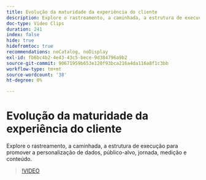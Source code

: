 ```yaml
---
title: Evolução da maturidade da experiência do cliente
description: Explore o rastreamento, a caminhada, a estrutura de execução para promover a personalização de dados, público-alvo, jornada, medição e conteúdo.
doc-type: Video Clips
duration: 241
index: false
hide: true
hidefromtoc: true
recommendations: noCatalog, noDisplay
exl-id: fb6bc4b2-4e43-43c5-bece-9d384796a9b2
source-git-commit: 90671959b653e120f93bca216a4da116a8f1c3bb
workflow-type: tm+mt
source-wordcount: '38'
ht-degree: 0%

---
```


# Evolução da maturidade da experiência do cliente

Explore o rastreamento, a caminhada, a estrutura de execução para promover a personalização de dados, público-alvo, jornada, medição e conteúdo.

<!-- 85_S651_3442537_240_evolving-customer-experience-maturity -->
>[!VIDEO](https://video.tv.adobe.com/v/3458293/?learn=on&enablevpops=true)
